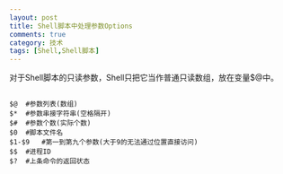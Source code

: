 ```yaml
---
layout: post
title: Shell脚本中处理参数Options
comments: true
category: 技术
tags: [Shell,Shell脚本]
---
```



对于Shell脚本的只读参数，Shell只把它当作普通只读数组，放在变量$@中。

```shell

$@	#参数列表(数组)
$*	#参数串接字符串(空格隔开)
$#	#参数个数(实际个数)
$0	#脚本文件名
$1-$9	#第一到第九个参数(大于9的无法通过位置直接访问)
$$	#进程ID
$?	#上条命令的返回状态

```

